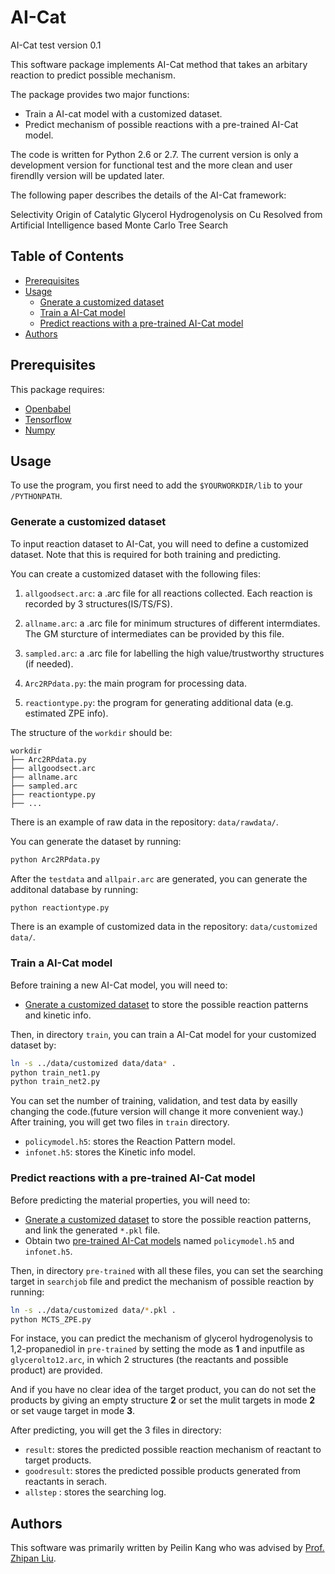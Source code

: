 # AI-Cat
AI-Cat test version 0.1

This software package implements AI-Cat method that takes an arbitary reaction to predict possible mechanism.

The package provides two major functions:

- Train a AI-cat model with a customized dataset.
- Predict mechanism of possible reactions with a pre-trained AI-Cat model.

The code is written for Python 2.6 or 2.7. The current version is only a development version for functional test and the more clean and user firendlly version will be updated later.

The following paper describes the details of the AI-Cat framework:

Selectivity Origin of Catalytic Glycerol Hydrogenolysis on Cu Resolved from Artificial Intelligence based Monte Carlo Tree Search

## Table of Contents

- [Prerequisites](#prerequisites)
- [Usage](#usage)
  - [Gnerate a customized dataset](#generate-a-customized-dataset)
  - [Train a AI-Cat model](#train-a-ai-cat-model)
  - [Predict reactions with a pre-trained AI-Cat model](#predict-reactions-with-a-pre-trained-ai-cat-model)
- [Authors](#authors)

## Prerequisites

This package requires:
- [Openbabel](https://openbabel.org/wiki/Main_Page)
- [Tensorflow](https://www.tensorflow.org/install)
- [Numpy](https://numpy.org/)

## Usage

To use the program, you first need to add the ```$YOURWORKDIR/lib``` to your ```/PYTHONPATH```.

### Generate a customized dataset 

To input reaction dataset to AI-Cat, you will need to define a customized dataset. Note that this is required for both training and predicting. 


You can create a customized dataset with the following files:

1. `allgoodsect.arc`: a .arc file for all reactions collected. Each reaction is recorded by 3 structures(IS/TS/FS).

2. `allname.arc`: a .arc file for minimum structures of different intermdiates. The GM sturcture of intermediates can be provided by this file.

3. `sampled.arc`: a .arc file for labelling the high value/trustworthy structures (if needed). 

4. `Arc2RPdata.py`: the main program for processing data.

5. `reactiontype.py`: the program for generating additional data (e.g. estimated ZPE info).

The structure of the `workdir` should be:

```
workdir
├── Arc2RPdata.py
├── allgoodsect.arc
├── allname.arc
├── sampled.arc
├── reactiontype.py
├── ...
```
There is an example of raw data in the repository: `data/rawdata/`.

You can generate the dataset by running:
```bash
python Arc2RPdata.py
```

After the `testdata` and `allpair.arc` are generated, you can generate the additonal database by running:
```bash
python reactiontype.py
```

There is an example of customized data in the repository: `data/customized data/`. 


### Train a AI-Cat model

Before training a new AI-Cat model, you will need to:

- [Gnerate a customized dataset](#generate-a-customized-dataset) to store the possible reaction patterns and kinetic info.

Then, in directory `train`, you can train a AI-Cat model for your customized dataset by:

```bash
ln -s ../data/customized data/data* .
python train_net1.py
python train_net2.py
```

You can set the number of training, validation, and test data by easilly changing the code.(future version will change it more convenient way.)
After training, you will get two files in `train` directory.

- `policymodel.h5`: stores the Reaction Pattern model.
- `infonet.h5`: stores the Kinetic info model.

### Predict reactions with a pre-trained AI-Cat model

Before predicting the material properties, you will need to:

- [Gnerate a customized dataset](#generate-a-customized-dataset) to store the possible reaction patterns, and link the generated `*.pkl` file.
- Obtain two [pre-trained AI-Cat models](pre-trained) named `policymodel.h5` and `infonet.h5`.

Then, in directory `pre-trained` with all these files, you can set the searching target in `searchjob` file and predict the mechanism of possible reaction by running:

```bash
ln -s ../data/customized data/*.pkl .
python MCTS_ZPE.py
```

For instace, you can predict the mechanism of glycerol hydrogenolysis to 1,2-propanediol in `pre-trained` by setting the mode as **1** and inputfile as `glycerolto12.arc`, in which 2 structures (the reactants and possible product) are provided.

And if you have no clear idea of the target product, you can do not set the products by giving an empty structure **2** or set the mulit targets in mode **2** or set vauge target in mode **3**.

After predicting, you will get the 3 files in directory:

- `result`: stores the predicted possible reaction mechanism of reactant to target products.
- `goodresult`: stores the predicted possible products generated from reactants in serach.
- `allstep` : stores the searching log.

## Authors

This software was primarily written by Peilin Kang who was advised by [Prof. Zhipan Liu](https://zpliu.fudan.edu.cn/). 

